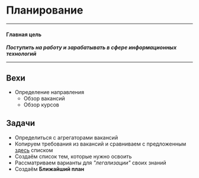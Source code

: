# Планирование

---
#### Главная цель 
***Поступить на работу и зарабатывать в сфере информационных технологий***

---

## Вехи

+ Определение направления
    + Обзор вакансий
    + Обзор курсов

## Задачи

+ Определиться с агрегаторами вакансий
+ Копируем требования из вакансий и сравниваем с предложенным [здесь](road_map_devops_2022.md) списком
+ Создаём список тем, которые нужно освоить
+ Рассматриваем варианты для *"легализации"* своих знаний
+ Создаём **Ближайший план**